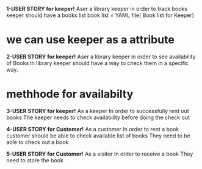 **1-USER STORY for keeper!**
Aser a library keeper 
in order to track books keeper should have a books list
book list = YAML file( Book list for Keeper)
# we can use keeper as a attribute

**2-USER STORY for keeper!**
Aser a library keeper 
in order to see availability of Books in library
keeper should have a way to check them in a specific way.
# methhode for availabilty

**3-USER STORY for keeper!**
As a keeper 
In order to successfully rent out books
The keeper  needs to check availability before doing the check out

**4-USER STORY for Customer!**
As a customer
In order to rent a book customer should be able to check available list of books
They need to be able to check out a book

**5-USER STORY for Customer!**
As a visitor
In order to receive a book
They need to store the book


